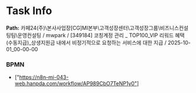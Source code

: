 # Task Info

**Path:** 카페24(주)\본사사업장\[CG]MI본부\고객성장센터\고객성장그룹\비즈니스컨설팅팀\운영컨설팅 / mwpark / [349184] 코칭계정 관리 _ TOP100_VIP 리워드 혜택 (수동지급)_상생지원금 내에서 비정기적으로 요청하는 서비스에 대한 지급 / 2025-10-01_00-00-00

### BPMN
- ["https://n8n-mi-043-web.hanpda.com/workflow/AP989CbO7TeNP1y0"]

